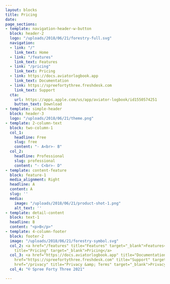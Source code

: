 ```yaml
---
layout: blocks
title: Pricing
date: 
page_sections:
- template: navigation-header-w-button
  block: header-2
  logo: "/uploads/2018/06/21/forestry-full.svg"
  navigation:
  - link: "/"
    link_text: Home
  - link: "/features"
    link_text: Features
  - link: "/pricing"
    link_text: Pricing
  - link: https://docs.aviatorlogbook.app
    link_text: Documentation
  - link: https://spreefortythree.freshdesk.com
    link_text: Support
  cta:
    url: https://apps.apple.com/us/app/aviator-logbook/id1550574251
    button_text: Download
- template: simple-header
  block: header-3
  logo: "/uploads/2018/06/21/theme.png"
- template: 2-column-text
  block: two-column-1
  col_1:
    headline: Free
    slug: free
    content: "- A<br>- B"
  col_2:
    headline: Professional
    slug: professional
    content: "- C<br>- D"
- template: content-feature
  block: feature-1
  media_alignment: Right
  headline: A
  content: A
  slug: ''
  media:
    image: "/uploads/2018/06/21/product-shot-1.png"
    alt_text: ''
- template: detail-content
  block: text-1
  headline: B
  content: "<p>B</p>"
- template: 4-column-footer
  block: footer-2
  image: "/uploads/2018/06/21/forestry-symbol.svg"
  col_2: <a href="/features" title="Features" target="_blank">Features</a><br><a href="/pricing"
    title="Pricing" target="_blank">Pricing</a>
  col_3: <a href="https://docs.aviatorlogbook.app" title="Documentation" target="_blank">Documentation</a><br><a
    href="https://spreefortythree.freshdesk.com" title="Support" target="_blank">Support</a><br><a
    href="/privacy" title="Privacy &amp; Terms" target="_blank">Privacy &amp; Terms</a>
  col_4: "© Spree Forty Three 2021"

---
```

